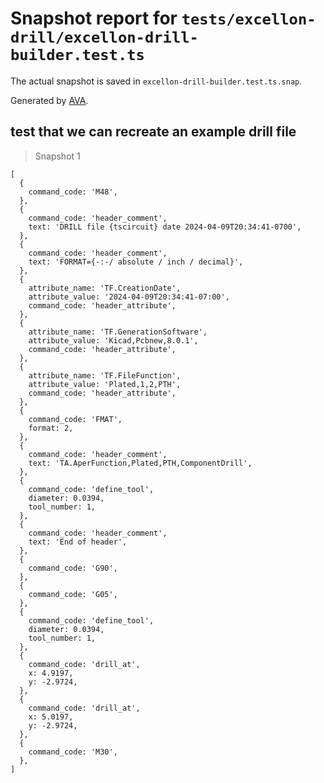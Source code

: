 # Snapshot report for `tests/excellon-drill/excellon-drill-builder.test.ts`

The actual snapshot is saved in `excellon-drill-builder.test.ts.snap`.

Generated by [AVA](https://avajs.dev).

## test that we can recreate an example drill file

> Snapshot 1

    [
      {
        command_code: 'M48',
      },
      {
        command_code: 'header_comment',
        text: 'DRILL file {tscircuit} date 2024-04-09T20:34:41-0700',
      },
      {
        command_code: 'header_comment',
        text: 'FORMAT={-:-/ absolute / inch / decimal}',
      },
      {
        attribute_name: 'TF.CreationDate',
        attribute_value: '2024-04-09T20:34:41-07:00',
        command_code: 'header_attribute',
      },
      {
        attribute_name: 'TF.GenerationSoftware',
        attribute_value: 'Kicad,Pcbnew,8.0.1',
        command_code: 'header_attribute',
      },
      {
        attribute_name: 'TF.FileFunction',
        attribute_value: 'Plated,1,2,PTH',
        command_code: 'header_attribute',
      },
      {
        command_code: 'FMAT',
        format: 2,
      },
      {
        command_code: 'header_comment',
        text: 'TA.AperFunction,Plated,PTH,ComponentDrill',
      },
      {
        command_code: 'define_tool',
        diameter: 0.0394,
        tool_number: 1,
      },
      {
        command_code: 'header_comment',
        text: 'End of header',
      },
      {
        command_code: 'G90',
      },
      {
        command_code: 'G05',
      },
      {
        command_code: 'define_tool',
        diameter: 0.0394,
        tool_number: 1,
      },
      {
        command_code: 'drill_at',
        x: 4.9197,
        y: -2.9724,
      },
      {
        command_code: 'drill_at',
        x: 5.0197,
        y: -2.9724,
      },
      {
        command_code: 'M30',
      },
    ]
